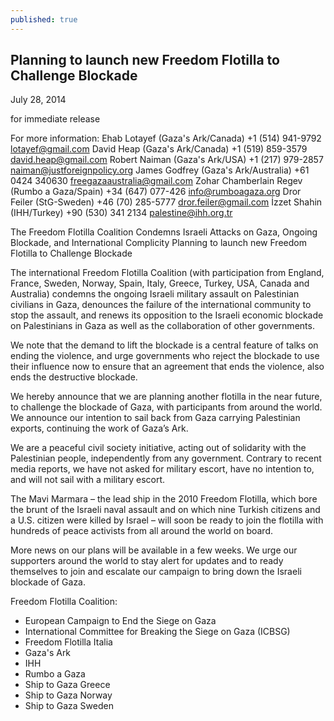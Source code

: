 ```yaml
---
published: true
---
```


## Planning to launch new Freedom Flotilla to Challenge Blockade

July 28, 2014

for immediate release 

For more information:
Ehab Lotayef (Gaza's Ark/Canada) +1 (514) 941-9792 lotayef@gmail.com
David Heap  (Gaza's Ark/Canada) +1 (519) 859-3579 david.heap@gmail.com
Robert Naiman (Gaza's Ark/USA) +1 (217) 979-2857 naiman@justforeignpolicy.org
James Godfrey (Gaza's Ark/Australia) +61 0424 340630 freegazaaustralia@gmail.com
Zohar Chamberlain Regev (Rumbo a Gaza/Spain) +34 (647) 077-426  info@rumboagaza.org
Dror Feiler (StG-Sweden) +46 (70) 285-5777 dror.feiler@gmail.com
İzzet Shahin (IHH/Turkey) +90 (530) 341 2134  palestine@ihh.org.tr
 
The Freedom Flotilla Coalition Condemns Israeli Attacks on Gaza, Ongoing Blockade, and International Complicity
Planning to launch new Freedom Flotilla to Challenge Blockade

The international Freedom Flotilla Coalition (with participation from England, France, Sweden, Norway, Spain, Italy, Greece, Turkey, USA, Canada and Australia) condemns the ongoing Israeli military assault on Palestinian civilians in Gaza, denounces the failure of the international community to stop the assault, and renews its opposition to the Israeli economic blockade on Palestinians in Gaza as well as the collaboration of other governments.

We note that the demand to lift the blockade is a central feature of talks on ending the violence, and urge governments who reject the blockade to use their influence now to ensure that an agreement that ends the violence, also ends the destructive blockade.

We hereby announce that we are planning another flotilla in the near future, to challenge the blockade of Gaza, with participants from around the world. We announce our intention to sail back from Gaza carrying Palestinian exports, continuing the work of Gaza’s Ark.

We are a peaceful civil society initiative, acting out of solidarity with the Palestinian people, independently from any government. Contrary to recent media reports, we have not asked for military escort, have no intention to, and will not sail with a military escort.

The Mavi Marmara – the lead ship in the 2010 Freedom Flotilla, which bore the brunt of the Israeli naval assault and on which nine Turkish citizens and a U.S. citizen were killed by Israel – will soon be ready to join the flotilla with hundreds of peace activists from all around the world on board.

More news on our plans will be available in a few weeks. We urge our supporters around the world to stay alert for updates and to ready themselves to join and escalate our campaign to bring down the Israeli blockade of Gaza.

Freedom Flotilla Coalition:

* European Campaign to End the Siege on Gaza
* International Committee for Breaking the Siege on Gaza (ICBSG)
* Freedom Flotilla Italia
* Gaza's Ark
* IHH
* Rumbo a Gaza
* Ship to Gaza Greece
* Ship to Gaza Norway
* Ship to Gaza Sweden

